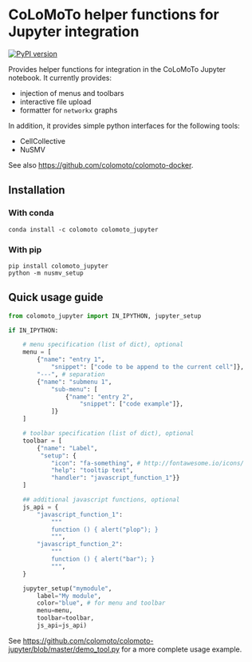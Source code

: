 # CoLoMoTo helper functions for Jupyter integration

[![PyPI version](https://badge.fury.io/py/colomoto_jupyter.svg)](https://badge.fury.io/py/colomoto_jupyter)


Provides helper functions for integration in the CoLoMoTo Jupyter notebook.
It currently provides:
* injection of menus and toolbars
* interactive file upload
* formatter for ``networkx`` graphs

In addition, it provides simple python interfaces for the following tools:
* CellCollective
* NuSMV

See also https://github.com/colomoto/colomoto-docker.

## Installation

### With conda

```
conda install -c colomoto colomoto_jupyter
```

### With pip

```
pip install colomoto_jupyter
python -m nusmv_setup
```


## Quick usage guide

```python
from colomoto_jupyter import IN_IPYTHON, jupyter_setup

if IN_IPYTHON:

    # menu specification (list of dict), optional
    menu = [
        {"name": "entry 1",
            "snippet": ["code to be append to the current cell"]},
        "---", # separation
        {"name": "submenu 1",
            "sub-menu": [
                {"name": "entry 2",
                    "snippet": ["code example"]},
            ]}
    ]

    # toolbar specification (list of dict), optional
    toolbar = [
        {"name": "Label",
         "setup": {
            "icon": "fa-something", # http://fontawesome.io/icons/
            "help": "tooltip text",
            "handler": "javascript_function_1"}}
    ]

    ## additional javascript functions, optional
    js_api = {
        "javascript_function_1":
            """
            function () { alert("plop"); }
            """,
        "javascript_function_2":
            """
            function () { alert("bar"); }
            """,
    }

    jupyter_setup("mymodule",
        label="My module",
        color="blue", # for menu and toolbar
        menu=menu,
        toolbar=toolbar,
        js_api=js_api)
```

See
https://github.com/colomoto/colomoto-jupyter/blob/master/demo_tool.py for a more complete usage example.


